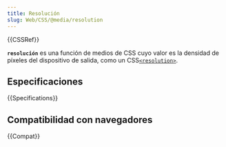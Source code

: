 ```yaml
---
title: Resolución
slug: Web/CSS/@media/resolution
---
```


{{CSSRef}}

**`resolución`** es una función de medios de CSS cuyo valor es la densidad de píxeles del dispositivo de salida, como un CSS[`<resolution>`](/es/docs/Web/CSS/resolution).

## Especificaciones

{{Specifications}}

## Compatibilidad con navegadores

{{Compat}}
